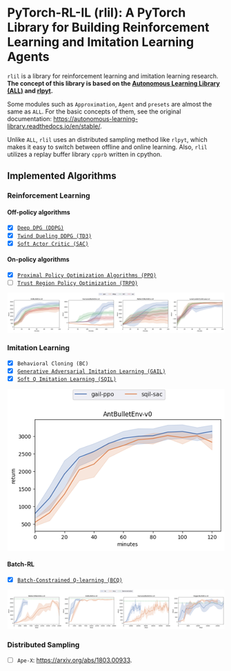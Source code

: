 # PyTorch-RL-IL (rlil): A PyTorch Library for Building Reinforcement Learning and Imitation Learning Agents

`rlil` is a library for reinforcement learning and imitation learning research. 
**The concept of this library is based on the [Autonomous Learning Library (ALL)](https://github.com/cpnota/autonomous-learning-library/tree/master/all) and [rlpyt](https://github.com/astooke/rlpyt).**

Some modules such as `Approximation`, `Agent` and `presets` are almost the same as `ALL`.
For the basic concepts of them, see the original documentation: https://autonomous-learning-library.readthedocs.io/en/stable/. 

Unlike `ALL`, `rlil` uses an distributed sampling method like `rlpyt`, which makes it easy to switch between offline and online learning.
Also, `rlil` utilizes a replay buffer library `cpprb` written in cpython.


## Implemented Algorithms

### Reinforcement Learning

#### Off-policy algorithms

- [x] [`Deep DPG (DDPG)`](https://arxiv.org/abs/1509.02971)
- [x] [`Twind Dueling DDPG (TD3)`](https://arxiv.org/abs/1802.09477)
- [x] [`Soft Actor Critic (SAC)`](https://arxiv.org/abs/1801.01290)

#### On-policy algorithms

- [x] [`Proximal Policy Optimization Algorithms (PPO)`](https://arxiv.org/abs/1707.06347)
- [ ] [`Trust Region Policy Optimization (TRPO)`](https://arxiv.org/abs/1502.05477)

![continuous_control](assets/continuous.png)

### Imitation Learning

- [x] `Behavioral Cloning (BC)`
- [x] [`Generative Adversarial Imitation Learning (GAIL)`](https://arxiv.org/abs/1606.03476)
- [x] [`Soft Q Imitation Learning (SQIL)`](https://arxiv.org/abs/1905.11108)

![online_il](assets/online_il.png)

#### Batch-RL 

- [x] [`Batch-Constrained Q-learning (BCQ)`](https://arxiv.org/abs/1812.02900)

![offline](assets/offline.png)

### Distributed Sampling

- [ ] `Ape-X`: https://arxiv.org/abs/1803.00933. 